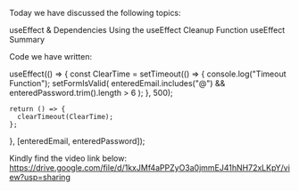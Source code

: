 Today we have discussed the following topics:

useEffect & Dependencies
Using the useEffect Cleanup Function
useEffect Summary

Code we have written:

useEffect(() => {
const ClearTime = setTimeout(() => {
console.log("Timeout Function");
setFormIsValid(
enteredEmail.includes("@") && enteredPassword.trim().length > 6
);
}, 500);

    return () => {
      clearTimeout(ClearTime);
    };

}, [enteredEmail, enteredPassword]);

Kindly find the video link below:
https://drive.google.com/file/d/1kxJMf4aPPZyO3a0jmmEJ41hNH72xLKpY/view?usp=sharing
